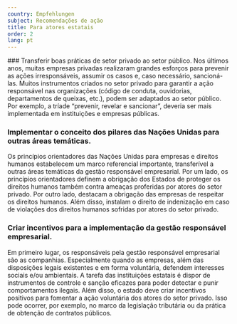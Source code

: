```yaml
---
country: Empfehlungen
subject: Recomendações de ação
title: Para atores estatais
order: 2
lang: pt
---
```

<div class="content" markdown="1">
### Transferir boas práticas de setor privado ao setor público.
Nos últimos anos, muitas empresas privadas realizaram grandes esforços para prevenir as ações irresponsáveis, assumir os casos e, caso necessário, sancioná-las. Muitos instrumentos criados no setor privado para garantir a ação responsável nas organizações (código de conduta, ouvidorias, departamentos de queixas, etc.), podem ser adaptados ao setor público. Por exemplo, a tríade “prevenir, revelar e sancionar”, deveria ser mais implementada em instituições e empresas públicas.

### Implementar o conceito dos pilares das Nações Unidas para outras áreas temáticas.
Os princípios orientadores das Nações Unidas para empresas e direitos humanos estabelecem um marco referencial importante, transferível a outras áreas temáticas da gestão responsável empresarial. Por um lado, os princípios orientadores definem a obrigação dos Estados de proteger os direitos humanos também contra ameaças proferidas por atores do setor privado. Por outro lado, destacam a obrigação das empresas de respeitar os direitos humanos. Além disso, instalam o direito de indenização em caso de violações dos direitos humanos sofridas por atores do setor privado.

### Criar incentivos para a implementação da gestão responsável empresarial.
Em primeiro lugar, os responsáveis pela gestão responsável empresarial são as companhias. Especialmente quando as empresas, além das disposições legais existentes e em forma voluntária, defendem interesses sociais e/ou ambientais. A tarefa das instituições estatais é dispor de instrumentos de controle e sanção eficazes para poder detectar e punir comportamentos ilegais. Além disso, o estado deve criar incentivos positivos para fomentar a ação voluntária dos atores do setor privado. Isso pode ocorrer, por exemplo, no marco da legislação tributária ou da prática de obtenção de contratos públicos.
</div>
